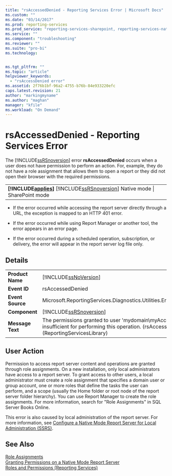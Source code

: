 ```yaml
---
title: "rsAccessedDenied - Reporting Services Error | Microsoft Docs"
ms.custom: ""
ms.date: "03/14/2017"
ms.prod: reporting-services
ms.prod_service: "reporting-services-sharepoint, reporting-services-native"
ms.service: ""
ms.component: "troubleshooting"
ms.reviewer: ""
ms.suite: "pro-bi"
ms.technology: 


ms.tgt_pltfrm: ""
ms.topic: "article"
helpviewer_keywords: 
  - "rsAccessDenied error"
ms.assetid: 2f76b1bf-96a2-4755-b76b-84e933220efc
caps.latest.revision: 21
author: "markingmyname"
ms.author: "maghan"
manager: "kfile"
ms.workload: "On Demand"
---
```

# rsAccessedDenied - Reporting Services Error
  The [!INCLUDE[ssRSnoversion](../../includes/ssrsnoversion-md.md)] error **rsAccessedDenied** occurs when a user does not have permission to perform an action. For, example, they do not have a role assignment that allows them to open a report or they did not open their browser with the required permissions.  
  
||  
|-|  
|**[!INCLUDE[applies](../../includes/applies-md.md)]**  [!INCLUDE[ssRSnoversion](../../includes/ssrsnoversion-md.md)] Native mode &#124; SharePoint mode|  
  
-   If the error occurred while accessing the report server directly through a URL, the exception is mapped to an HTTP 401 error.  
  
-   If the error occurred while using Report Manager or another tool, the error appears in an error page.  
  
-   If the error occurred during a scheduled operation, subscription, or delivery, the error will appear in the report server log file only.  
  
## Details  
  
|||  
|-|-|  
|**Product Name**|[!INCLUDE[ssNoVersion](../../includes/ssnoversion-md.md)]|  
|**Event ID**|rsAccessedDenied|  
|**Event Source**|Microsoft.ReportingServices.Diagnostics.Utilities.ErrorStrings|  
|**Component**|[!INCLUDE[ssRSnoversion](../../includes/ssrsnoversion-md.md)]|  
|**Message Text**|The permissions granted to user 'mydomain\myAccount' are insufficient for performing this operation. (rsAccessDenied) (ReportingServicesLibrary)|  
  
## User Action  
 Permission to access report server content and operations are granted through role assignments. On a new installation, only local administrators have access to a report server. To grant access to other users, a local administrator must create a role assignment that specifies a domain user or group account, one or more roles that define the tasks the user can perform, and a scope (usually the Home folder or root node of the report server folder hierarchy). You can use Report Manager to create the role assignments. For more information, search for "Role Assignments" in SQL Server Books Online.  
  
 This error is also caused by local administration of the report server. For more information, see [Configure a Native Mode Report Server for Local Administration &#40;SSRS&#41;](../../reporting-services/report-server/configure-a-native-mode-report-server-for-local-administration-ssrs.md).  
  
## See Also  
 [Role Assignments](../../reporting-services/security/role-assignments.md)   
 [Granting Permissions on a Native Mode Report Server](../../reporting-services/security/granting-permissions-on-a-native-mode-report-server.md)   
 [Roles and Permissions &#40;Reporting Services&#41;](../../reporting-services/security/roles-and-permissions-reporting-services.md)  
  
  
